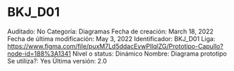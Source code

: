 # BKJ_D01

Auditado: No
Categoría: Diagramas
Fecha de creación: March 18, 2022
Fecha de última modificación: May 3, 2022
Identificador: BKJ_D01
Liga: https://www.figma.com/file/puxM7Ld5ddacEvwPIlqlZG/Prototipo-Capullo?node-id=188%3A1341
Nivel o status: Dinámico
Nombre: Diagrama prototipo
Se utiliza?: Yes
Última versión: 2.0